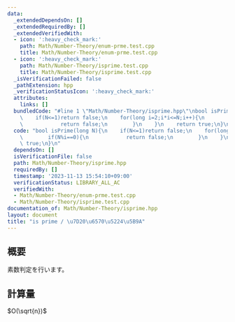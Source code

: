 ```yaml
---
data:
  _extendedDependsOn: []
  _extendedRequiredBy: []
  _extendedVerifiedWith:
  - icon: ':heavy_check_mark:'
    path: Math/Number-Theory/enum-prme.test.cpp
    title: Math/Number-Theory/enum-prme.test.cpp
  - icon: ':heavy_check_mark:'
    path: Math/Number-Theory/isprime.test.cpp
    title: Math/Number-Theory/isprime.test.cpp
  _isVerificationFailed: false
  _pathExtension: hpp
  _verificationStatusIcon: ':heavy_check_mark:'
  attributes:
    links: []
  bundledCode: "#line 1 \"Math/Number-Theory/isprime.hpp\"\nbool isPrime(long N){\n\
    \    if(N<=1)return false;\n    for(long i=2;i*i<=N;i++){\n        if(N%i==0){\n\
    \            return false;\n        }\n    }\n    return true;\n}\n"
  code: "bool isPrime(long N){\n    if(N<=1)return false;\n    for(long i=2;i*i<=N;i++){\n\
    \        if(N%i==0){\n            return false;\n        }\n    }\n    return\
    \ true;\n}\n"
  dependsOn: []
  isVerificationFile: false
  path: Math/Number-Theory/isprime.hpp
  requiredBy: []
  timestamp: '2023-11-13 15:54:10+09:00'
  verificationStatus: LIBRARY_ALL_AC
  verifiedWith:
  - Math/Number-Theory/enum-prme.test.cpp
  - Math/Number-Theory/isprime.test.cpp
documentation_of: Math/Number-Theory/isprime.hpp
layout: document
title: "is prime / \u7D20\u6570\u5224\u5B9A"
---
```


## 概要
素数判定を行います。

## 計算量
$O(\sqrt{n})$


